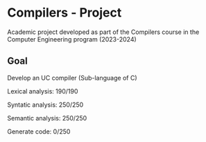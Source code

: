 # Compilers - Project
Academic project developed as part of the Compilers course in the Computer Engineering program (2023-2024)

## Goal
Develop an UC compiler (Sub-language of C)

Lexical analysis: 190/190

Syntatic analysis: 250/250

Semantic analysis: 250/250

Generate code: 0/250
